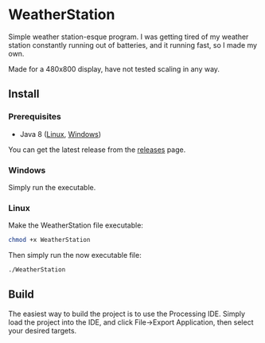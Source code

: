 # WeatherStation
Simple weather station-esque program. I was getting tired of my weather station constantly running out of batteries, and it running fast, so I made my own.

Made for a 480x800 display, have not tested scaling in any way.

## Install

### Prerequisites
- Java 8 ([Linux](https://openjdk.java.net/), [Windows](https://adoptopenjdk.net/?variant=openjdk8&jvmVariant=openj9))

You can get the latest release from the [releases](https://github.com/Ghoelian/WeatherStation/releases) page.

### Windows
Simply run the executable.

### Linux
Make the WeatherStation file executable:
```sh
chmod +x WeatherStation
```
Then simply run the now executable file:
```sh
./WeatherStation
```

## Build
The easiest way to build the project is to use the Processing IDE. Simply load the project into the IDE, and click File->Export Application, then select your desired targets.
